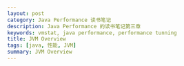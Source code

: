```yaml
---
layout: post
category: Java Performance 读书笔记
description: Java Performance 的读书笔记第三章
keywords: vmstat, java performance, performance tunning
title: JVM Overview
tags: [java, 性能, JVM]
summary: JVM Overview
---
```


